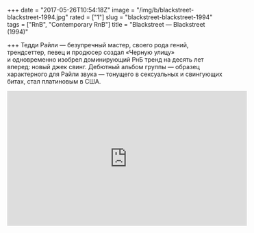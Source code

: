 +++
date = "2017-05-26T10:54:18Z"
image = "/img/b/blackstreet-blackstreet-1994.jpg"
rated = ["1"]
slug = "blackstreet-blackstreet-1994"
tags = ["RnB", "Contemporary RnB"]
title = "Blackstreet — Blackstreet (1994)"

+++
Тедди Райли&nbsp;&mdash; безупречный мастер, своего рода гений, трендсеттер, певец и&nbsp;продюсер создал &laquo;Черную улицу&raquo; и&nbsp;одновременно изобрел доминирующий РнБ тренд на&nbsp;десять лет вперед: новый джек свинг. Дебютный альбом группы&nbsp;&mdash; образец характерного для Райли звука&nbsp;&mdash; тонущего в&nbsp;сексуальных и&nbsp;свингующих битах, стал платиновым в&nbsp;США.

<iframe width="560" height="315" src="https://www.youtube.com/embed/wdllKQKYOD4" frameborder="0" allowfullscreen></iframe>